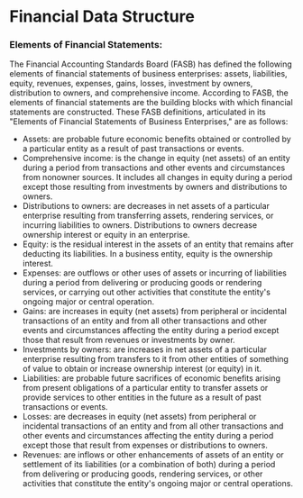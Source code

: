 # Financial Data Structure

### Elements of Financial Statements:
The Financial Accounting Standards Board (FASB) has defined the following elements of financial statements of business enterprises: assets, liabilities, equity, revenues, expenses, gains, losses, investment by owners, distribution to owners, and comprehensive income. According to FASB, the elements of financial statements are the building blocks with which financial statements are constructed. These FASB definitions, articulated in its "Elements of Financial Statements of Business Enterprises," are as follows:

- Assets: 
are probable future economic benefits obtained or controlled by a particular entity as a result of past transactions or events.
- Comprehensive income: 
is the change in equity (net assets) of an entity during a period from transactions and other events and circumstances from nonowner sources. It includes all changes in equity during a period except those resulting from investments by owners and distributions to owners.
- Distributions to owners:
are decreases in net assets of a particular enterprise resulting from transferring assets, rendering services, or incurring liabilities to owners. Distributions to owners decrease ownership interest or equity in an enterprise.
- Equity:
is the residual interest in the assets of an entity that remains after deducting its liabilities. In a business entity, equity is the ownership interest.
- Expenses:
are outflows or other uses of assets or incurring of liabilities during a period from delivering or producing goods or rendering services, or carrying out other activities that constitute the entity's ongoing major or central operation.
- Gains:
are increases in equity (net assets) from peripheral or incidental transactions of an entity and from all other transactions and other events and circumstances affecting the entity during a period except those that result from revenues or investments by owner.
- Investments by owners:
are increases in net assets of a particular enterprise resulting from transfers to it from other entities of something of value to obtain or increase ownership interest (or equity) in it.
- Liabilities:
are probable future sacrifices of economic benefits arising from present obligations of a particular entity to transfer assets or provide services to other entities in the future as a result of past transactions or events.
- Losses:
are decreases in equity (net assets) from peripheral or incidental transactions of an entity and from all other transactions and other events and circumstances affecting the entity during a period except those that result from expenses or distributions to owners.
- Revenues:
are inflows or other enhancements of assets of an entity or settlement of its liabilities (or a combination of both) during a period from delivering or producing goods, rendering services, or other activities that constitute the entity's ongoing major or central operations.